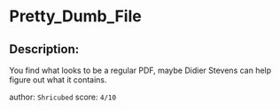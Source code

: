 
# Pretty_Dumb_File
## Description:
You find what looks to be a regular PDF, maybe Didier Stevens can help figure out what it contains.

author: `Shricubed`
score: `4/10`

